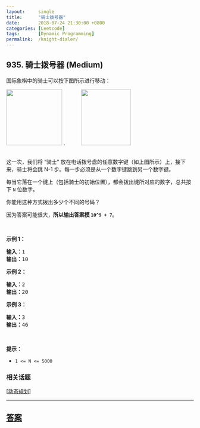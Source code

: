 ```yaml
---
layout:     single
title:      "骑士拨号器"
date:       2018-07-24 21:30:00 +0800
categories: [Leetcode]
tags:       [Dynamic Programming]
permalink:  /knight-dialer/
---
```


## 935. 骑士拨号器 (Medium)

<p>国际象棋中的骑士可以按下图所示进行移动：</p>

<p><img alt="" src="https://assets.leetcode-cn.com/aliyun-lc-upload/uploads/2018/11/03/knight.png" style="height: 150px; width: 150px;">&nbsp;.&nbsp; &nbsp; &nbsp; &nbsp; &nbsp; &nbsp;<img alt="" src="https://assets.leetcode-cn.com/aliyun-lc-upload/uploads/2018/11/03/keypad.png" style="height: 150px; width: 134px;"></p>

<p><br>
这一次，我们将&nbsp;&ldquo;骑士&rdquo; 放在电话拨号盘的任意数字键（如上图所示）上，接下来，骑士将会跳&nbsp;N-1 步。每一步必须是从一个数字键跳到另一个数字键。</p>

<p>每当它落在一个键上（包括骑士的初始位置），都会拨出键所对应的数字，总共按下&nbsp;<code>N</code> 位数字。</p>

<p>你能用这种方式拨出多少个不同的号码？</p>

<p>因为答案可能很大，<strong>所以输出答案模&nbsp;<code>10^9 + 7</code></strong>。</p>

<p>&nbsp;</p>

<ul>
</ul>

<p><strong>示例 1：</strong></p>

<pre><strong>输入：</strong>1
<strong>输出：</strong>10
</pre>

<p><strong>示例 2：</strong></p>

<pre><strong>输入：</strong>2
<strong>输出：</strong>20
</pre>

<p><strong>示例 3：</strong></p>

<pre><strong>输入：</strong>3
<strong>输出：</strong>46
</pre>

<p>&nbsp;</p>

<p><strong>提示：</strong></p>

<ul>
	<li><code>1 &lt;= N &lt;= 5000</code></li>
</ul>

### 相关话题
  [[动态规划](https://github.com/openset/leetcode/tree/master/tag/dynamic-programming/README.md)]

---

## [答案](https://github.com/openset/leetcode/tree/master/problems/knight-dialer)
